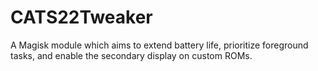 # CATS22Tweaker
A Magisk module which aims to extend battery life, prioritize foreground tasks, and enable the secondary display on custom ROMs.
